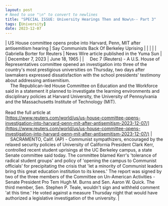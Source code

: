 ```yaml
---
layout: post
# Need to use "\n" to convert to newlines
title: "SPECIAL ISSUE: University Hearings Then and Now\n-- Part 3"
tags: [University]
date: 2023-12-07
---
```


| US House committee opens probe into Harvard, Penn, MIT after antisemitism hearing | Say Communists Back Of Berkeley Uprising |
|  |  |
|  Gabriella Borter for Reuters | News Wire article published in the Yuma Sun |
| December 7, 2023 | June 18, 1965 |
| &nbsp;&nbsp;&nbsp;&nbsp;Dec 7 (Reuters) - A U.S. House of Representatives committee opened an investigation into three of the country's most prestigious universities on Thursday, two days after lawmakers expressed dissatisfaction with the school presidents' testimony about addressing antisemitism.<br>&nbsp;&nbsp;&nbsp;&nbsp;The Republican-led House Committee on Education and the Workforce said in a statement it planned to investigate the learning environments and disciplinary policies at Harvard University, the University of Pennsylvania and the Massachusetts Institute of Technology (MIT).<br><br>Read the full article at<br>[https://www.reuters.com/world/us/us-house-committee-opens-investigation-into-harvard-penn-mit-after-antisemitism-2023-12-07/](https://www.reuters.com/world/us/us-house-committee-opens-investigation-into-harvard-penn-mit-after-antisemitism-2023-12-07/) | &nbsp;&nbsp;&nbsp;&nbsp;SACRAMENTO, Calif. (AP) - Communist sympathizers, encouraged by the relaxed security policies of University of California President Clark Kerr, controlled recent student uprisings at the UC Berkeley campus, a state Senate committee said today. The committee blamed Kerr's 'tolerance of radical student groups' and policy of 'opening the campus to Communist officials’ for precipitating the crisis that 'let a minority of Communist leaders bring this great education institution to its knees.' The report was signed by two of the three members of the Committee on Un-American Activities - Senate President Pro Tem Hugh M. Burns and Sen. Aaron W. Quick. The third member, Sen. Stephen P. Teale, wouldn't sign and withheld comment 'at this time.' He voted against a measure Thursday night that would have authorized a legislative investigation of the university. |